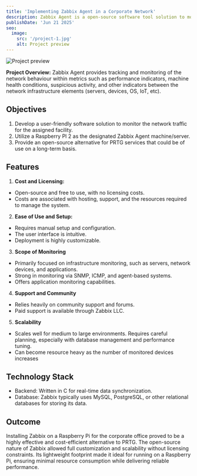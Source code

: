 ```yaml
---
title: 'Implementing Zabbix Agent in a Corporate Network'
description: Zabbix Agent is a open-source software tool solution to monitor a network environment between devices such as servers, host machines and virtual machines.
publishDate: 'Jun 21 2025'
seo:
  image:
    src: '/project-1.jpg'
    alt: Project preview
---
```


![Project preview](/NetworkMap_dashboard_1.png)

**Project Overview:**
Zabbix Agent provides tracking and monitoring of the network behaviour within metrics such as performance indicators, machine health conditions, suspicious activity, and other indicators between the network infrastructure elements (servers, devices, OS, IoT, etc).

## Objectives

1. Develop a user-friendly software solution to monitor the network traffic for the assigned facility.
2. Utilize a Raspberry PI 2 as the designated Zabbix Agent machine/server.
3. Provide an open-source alternative for PRTG services that could be of use on a long-term basis.

## Features

1. **Cost and Licensing:**

- Open-source and free to use, with no licensing costs.
- Costs are associated with hosting, support, and the resources required to manage the system.

2. **Ease of Use and Setup:**

- Requires manual setup and configuration.
- The user interface is intuitive.
- Deployment is highly customizable.

3. **Scope of Monitoring**

- Primarily focused on infrastructure monitoring, such as servers, network devices, and applications.
- Strong in monitoring via SNMP, ICMP, and agent-based systems.
- Offers application monitoring capabilities.

4. **Support and Community**

- Relies heavily on community support and forums.
- Paid support is available through Zabbix LLC.

5. **Scalability**

- Scales well for medium to large environments. Requires careful planning, especially with database management and performance tuning.
- Can become resource heavy as the number of monitored devices increases

## Technology Stack

- Backend: Written in C for real-time data synchronization.
- Database: Zabbix typically uses MySQL, PostgreSQL, or other relational databases for storing its data. 

## Outcome

Installing Zabbix on a Raspberry Pi for the corporate office proved to be a highly effective and cost-efficient alternative to PRTG. The open-source nature of Zabbix allowed full customization and scalability without licensing constraints. Its lightweight footprint made it ideal for running on a Raspberry Pi, ensuring minimal resource consumption while delivering reliable performance.

